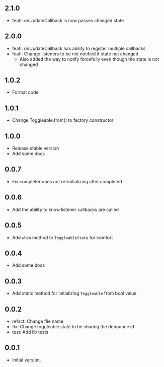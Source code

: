 ## 2.1.0
- feat!: onUpdateCallback is now passes changed state

## 2.0.0
- feat!: onUpdateCallback has ability to register multiple callbacks
- feat!: Change listeners to be not notified if state not changed
  - Also added the way to notify forcefully even though the state is not changed

## 1.0.2
- Format code

## 1.0.1
- Change Toggleable.from() to factory constructor

## 1.0.0
- Release stable version
- Add some docs

## 0.0.7
- Fix completer does not re-initializing after completed

## 0.0.6
- Add the ability to know listener callbacks are called

## 0.0.5
- Add `when` method to `ToggleableState` for comfort 

## 0.0.4
- Add some docs

## 0.0.3

- Add static method for initializing `Toggleable` from bool value

## 0.0.2

- refact: Change file name
- fix: Change toggleable state to be sharing the debounce id
- test: Add lib tests

## 0.0.1

- Initial version.
